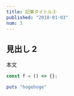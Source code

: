 ```yaml
---
title: 記事タイトル③
published: "2018-01-03"
num: 3
---
```


## 見出し 2

本文

```javascript
const f = () => {};
```

```ruby
puts "hogehoge"
```

